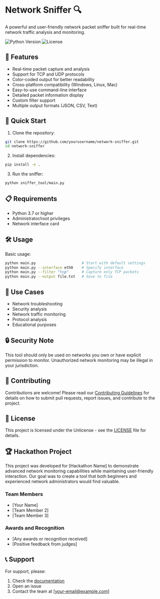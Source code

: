 # Network Sniffer 🔍

A powerful and user-friendly network packet sniffer built for real-time network traffic analysis and monitoring.

![Python Version](https://img.shields.io/badge/python-3.7%2B-blue)
![License](https://img.shields.io/badge/license-Unlicense-green)

## 🌟 Features

- Real-time packet capture and analysis
- Support for TCP and UDP protocols
- Color-coded output for better readability
- Cross-platform compatibility (Windows, Linux, Mac)
- Easy-to-use command-line interface
- Detailed packet information display
- Custom filter support
- Multiple output formats (JSON, CSV, Text)

## 🚀 Quick Start

1. Clone the repository:
```bash
git clone https://github.com/yourusername/network-sniffer.git
cd network-sniffer
```

2. Install dependencies:
```bash
pip install -e .
```

3. Run the sniffer:
```bash
python sniffer_tool/main.py
```

## 📋 Requirements

- Python 3.7 or higher
- Administrator/root privileges
- Network interface card

## 🛠️ Usage

Basic usage:
```bash
python main.py                     # Start with default settings
python main.py --interface eth0    # Specify interface
python main.py --filter "tcp"      # Capture only TCP packets
python main.py --output file.txt   # Save to file
```

## 🎯 Use Cases

- Network troubleshooting
- Security analysis
- Network traffic monitoring
- Protocol analysis
- Educational purposes

## 🔒 Security Note

This tool should only be used on networks you own or have explicit permission to monitor. Unauthorized network monitoring may be illegal in your jurisdiction.

## 🤝 Contributing

Contributions are welcome! Please read our [Contributing Guidelines](CONTRIBUTING.md) for details on how to submit pull requests, report issues, and contribute to the project.

## 📜 License

This project is licensed under the Unlicense - see the [LICENSE](LICENSE) file for details.

## 🏆 Hackathon Project

This project was developed for [Hackathon Name] to demonstrate advanced network monitoring capabilities while maintaining user-friendly interaction. Our goal was to create a tool that both beginners and experienced network administrators would find valuable.

### Team Members
- [Your Name]
- [Team Member 2]
- [Team Member 3]

### Awards and Recognition
- [Any awards or recognition received]
- [Positive feedback from judges]

## 📞 Support

For support, please:
1. Check the [documentation](docs/)
2. Open an issue
3. Contact the team at [your-email@example.com]